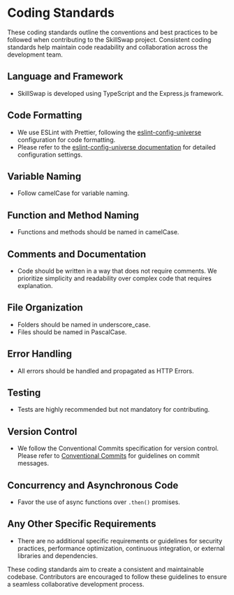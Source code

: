 # Coding Standards

These coding standards outline the conventions and best practices to be followed when contributing to the SkillSwap project. Consistent coding standards help maintain code readability and collaboration across the development team.

## Language and Framework

- SkillSwap is developed using TypeScript and the Express.js framework.

## Code Formatting

- We use ESLint with Prettier, following the [eslint-config-universe](https://www.npmjs.com/package/eslint-config-universe) configuration for code formatting.
- Please refer to the [eslint-config-universe documentation](https://www.npmjs.com/package/eslint-config-universe) for detailed configuration settings.

## Variable Naming

- Follow camelCase for variable naming.

## Function and Method Naming

- Functions and methods should be named in camelCase.

## Comments and Documentation

- Code should be written in a way that does not require comments. We prioritize simplicity and readability over complex code that requires explanation.

## File Organization

- Folders should be named in underscore_case.
- Files should be named in PascalCase.

## Error Handling

- All errors should be handled and propagated as HTTP Errors.

## Testing

- Tests are highly recommended but not mandatory for contributing.

## Version Control

- We follow the Conventional Commits specification for version control. Please refer to [Conventional Commits](https://www.conventionalcommits.org/) for guidelines on commit messages.

## Concurrency and Asynchronous Code

- Favor the use of async functions over `.then()` promises.

## Any Other Specific Requirements

- There are no additional specific requirements or guidelines for security practices, performance optimization, continuous integration, or external libraries and dependencies.

These coding standards aim to create a consistent and maintainable codebase. Contributors are encouraged to follow these guidelines to ensure a seamless collaborative development process.
